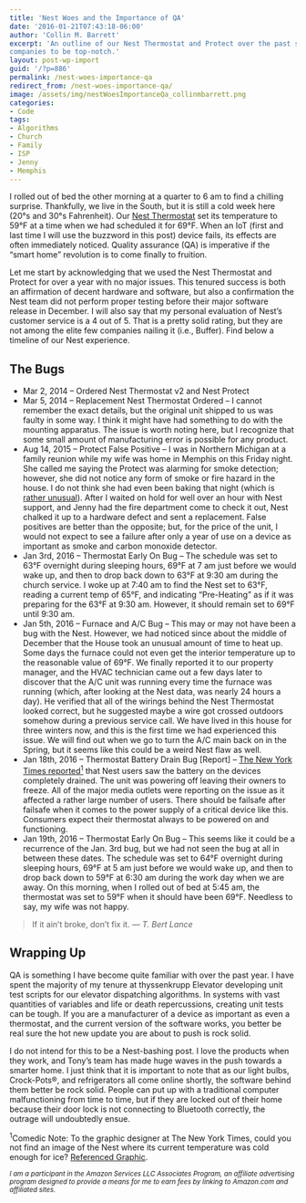 ```yaml
---
title: 'Nest Woes and the Importance of QA'
date: '2016-01-21T07:43:18-06:00'
author: 'Collin M. Barrett'
excerpt: 'An outline of our Nest Thermostat and Protect over the past six months explains the need for QA at IoT
companies to be top-notch.'
layout: post-wp-import
guid: '/?p=886'
permalink: /nest-woes-importance-qa
redirect_from: /nest-woes-importance-qa/
image: /assets/img/nestWoesImportanceQa_collinmbarrett.png
categories:
- Code
tags:
- Algorithms
- Church
- Family
- ISP
- Jenny
- Memphis
---
```


I rolled out of bed the other morning at a quarter to 6 am to find a chilling surprise. Thankfully, we live in the
South, but it is still a cold week here (20°s and 30°s Fahrenheit). Our [Nest
Thermostat](https://store.google.com/us/category/connected_home?hl=en-US&GoogleNest&utm_source=nest_redirect&utm_medium=google_oo&utm_campaign=homepage)
set its temperature to 59°F at a time when we had scheduled it for 69°F. When an IoT (first and last time I will use the
buzzword in this post) device fails, its effects are often immediately noticed. Quality assurance (QA) is imperative if
the “smart home” revolution is to come finally to fruition.

Let me start by acknowledging that we used the Nest Thermostat and Protect for over a year with no major issues. This
tenured success is both an affirmation of decent hardware and software, but also a confirmation the Nest team did not
perform proper testing before their major software release in December. I will also say that my personal evaluation of
Nest’s customer service is a 4 out of 5. That is a pretty solid rating, but they are not among the elite few companies
nailing it (i.e., Buffer). Find below a timeline of our Nest experience.

## The Bugs

- Mar 2, 2014 – Ordered Nest Thermostat v2 and Nest Protect
- Mar 5, 2014 – Replacement Nest Thermostat Ordered – I cannot remember the exact details, but the original unit shipped
to us was faulty in some way. I think it might have had something to do with the mounting apparatus. The issue is worth
noting here, but I recognize that some small amount of manufacturing error is possible for any product.
- Aug 14, 2015 – Protect False Positive – I was in Northern Michigan at a family reunion while my wife was home in
Memphis on this Friday night. She called me saying the Protect was alarming for smoke detection; however, she did not
notice any form of smoke or fire hazard in the house. I do not think she had even been baking that night (which is
[rather unusual](https://jennythebaker.com/ "Jenny the Baker")). After I waited on hold for well over an hour with Nest
support, and Jenny had the fire department come to check it out, Nest chalked it up to a hardware defect and sent a
replacement. False positives are better than the opposite; but, for the price of the unit, I would not expect to see a
failure after only a year of use on a device as important as smoke and carbon monoxide detector.
- Jan 3rd, 2016 – Thermostat Early On Bug – The schedule was set to 63°F overnight during sleeping hours, 69°F at 7 am
just before we would wake up, and then to drop back down to 63°F at 9:30 am during the church service. I woke up at 7:40
am to find the Nest set to 63°F, reading a current temp of 65°F, and indicating “Pre-Heating” as if it was preparing for
the 63°F at 9:30 am. However, it should remain set to 69°F until 9:30 am.
- Jan 5th, 2016 – Furnace and A/C Bug – This may or may not have been a bug with the Nest. However, we had noticed since
about the middle of December that the House took an unusual amount of time to heat up. Some days the furnace could not
even get the interior temperature up to the reasonable value of 69°F. We finally reported it to our property manager,
and the HVAC technician came out a few days later to discover that the A/C unit was running every time the furnace was
running (which, after looking at the Nest data, was nearly 24 hours a day). He verified that all of the wirings behind
the Nest Thermostat looked correct, but he suggested maybe a wire got crossed outdoors somehow during a previous service
call. We have lived in this house for three winters now, and this is the first time we had experienced this issue. We
will find out when we go to turn the A/C main back on in the Spring, but it seems like this could be a weird Nest flaw
as well.
- Jan 18th, 2016 – Thermostat Battery Drain Bug \[Report\] – [The New York Times
reported<sup>1</sup>](https://www.nytimes.com/2016/01/14/fashion/nest-thermostat-glitch-battery-dies-software-freeze.html
"Nest Thermostat Glitch Leaves Users in the Cold - The New York Times") that Nest users saw the battery on the devices
completely drained. The unit was powering off leaving their owners to freeze. All of the major media outlets were
reporting on the issue as it affected a rather large number of users. There should be failsafe after failsafe when it
comes to the power supply of a critical device like this. Consumers expect their thermostat always to be powered on and
functioning.
- Jan 19th, 2016 – Thermostat Early On Bug – This seems like it could be a recurrence of the Jan. 3rd bug, but we had
not seen the bug at all in between these dates. The schedule was set to 64°F overnight during sleeping hours, 69°F at 5
am just before we would wake up, and then to drop back down to 59°F at 6:30 am during the work day when we are away. On
this morning, when I rolled out of bed at 5:45 am, the thermostat was set to 59°F when it should have been 69°F.
Needless to say, my wife was not happy.

> If it ain’t broke, don’t fix it.
> — <cite>T. Bert Lance</cite>

## Wrapping Up

QA is something I have become quite familiar with over the past year. I have spent the majority of my tenure at
thyssenkrupp Elevator developing unit test scripts for our elevator dispatching algorithms. In systems with vast
quantities of variables and life or death repercussions, creating unit tests can be tough. If you are a manufacturer of
a device as important as even a thermostat, and the current version of the software works, you better be real sure the
hot new update you are about to push is rock solid.

I do not intend for this to be a Nest-bashing post. I love the products when they work, and Tony’s team has made huge
waves in the push towards a smarter home. I just think that it is important to note that as our light bulbs,
Crock-Pots®, and refrigerators all come online shortly, the software behind them better be rock solid. People can put up
with a traditional computer malfunctioning from time to time, but if they are locked out of their home because their
door lock is not connecting to Bluetooth correctly, the outrage will undoubtedly ensue.

<sup>1</sup>Comedic Note: To the graphic designer at The New York Times, could you not find an image of the Nest where
its current temperature was cold enough for ice? [Referenced Graphic](/assets/img/nestNYTGraphic_collinmbarrett.jpg
"Graphic - Nest Thermostat Glitch Leaves Users in the Cold - The New York Times").

*<small>I am a participant in the Amazon Services LLC Associates Program, an affiliate advertising program designed to
    provide a means for me to earn fees by linking to Amazon.com and affiliated sites.</small>*
